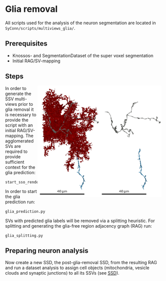 # Glia removal
All scripts used for the analysis of the neuron segmentation are located in `SyConn/scripts/multiviews_glia/`.

## Prerequisites
* Knossos- and SegmentationDataset of the super voxel segmentation
* Initial RAG/SV-mapping

## Steps
<img align="right" width="200" height="360" src="./_static/glia_neuron_merger1_removal.png">

<img align="right" width="200" height="360" src="./_static/glia_neuron_merger1.png">
In order to generate the SSV multi-views prior to glia removal it is necessary to provide the script with an initial RAG/SV-mapping.
The agglomerated SVs are required to provide sufficient context for the glia prediction:

    start_sso_rendering_glia_removal.py

In order to start the glia prediction run:

    glia_prediction.py

SVs with predicted glia labels will be removed via a splitting heuristic. For splitting and generating
 the glia-free region adjacency graph (RAG) run:

    glia_splitting.py


## Preparing neuron analysis
Now create a new SSD, the post-glia-removal SSD, from the resulting RAG and run a
 dataset analysis to assign cell objects (mitochondria, vesicle clouds and synaptic junctions)
 to all its SSVs (see [SSD](super_segmentation_datasets.md)).
